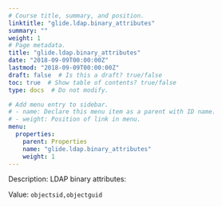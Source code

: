 ```yaml
---
# Course title, summary, and position.
linktitle: "glide.ldap.binary_attributes"
summary: ""
weight: 1
# Page metadata.
title: "glide.ldap.binary_attributes"
date: "2018-09-09T00:00:00Z"
lastmod: "2018-09-09T00:00:00Z"
draft: false  # Is this a draft? true/false
toc: true  # Show table of contents? true/false
type: docs  # Do not modify.

# Add menu entry to sidebar.
# - name: Declare this menu item as a parent with ID name.
# - weight: Position of link in menu.
menu:
  properties:
    parent: Properties
    name: "glide.ldap.binary_attributes"
    weight: 1
---
```


Description: LDAP binary attributes:


Value: `objectsid,objectguid`